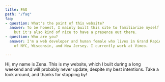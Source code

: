 ```yaml
---
title: FAQ
path: "/faq"
faq:
- question: What's the point of this website?
  answer: To be honest, I mainly built this site to familiarize myself with Gatsby,
    but it's also kind of nice to have a presence out there. 
- question: Who are you?
  answer: I'm a web developer and human female who lives in Grand Rapids, MI by way
    of NYC, Wisconsin, and New Jersey. I currently work at Vimeo.

---
```

Hi, my name is Zena. This is my website, which I built during a long weekend and will probably never update, despite my best intentions. Take a look around, and thanks for stopping by!